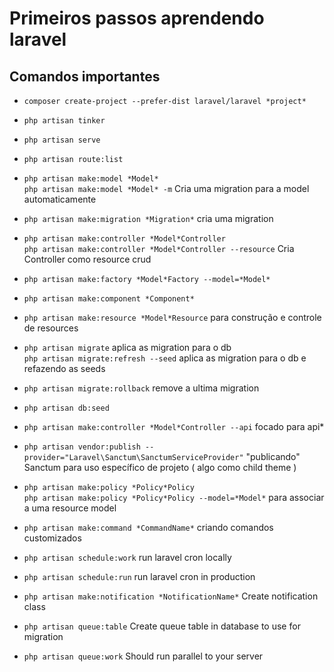# Primeiros passos aprendendo laravel


## Comandos importantes

* `composer create-project --prefer-dist laravel/laravel *project*`
* `php artisan tinker`
* `php artisan serve`
* `php artisan route:list`
* `php artisan make:model *Model*`  
`php artisan make:model *Model* -m` Cria uma migration para a model automaticamente
* `php artisan make:migration *Migration*` cria uma migration
* `php artisan make:controller *Model*Controller`  
`php artisan make:controller *Model*Controller --resource` Cria Controller como resource crud
* `php artisan make:factory *Model*Factory --model=*Model*`
* `php artisan make:component *Component*`
* `php artisan make:resource *Model*Resource` para construção e controle de resources
* `php artisan migrate` aplica as migration para o db  
`php artisan migrate:refresh --seed` aplica as migration para o db e refazendo as seeds
* `php artisan migrate:rollback` remove a ultima migration
* `php artisan db:seed`
* `php artisan make:controller *Model*Controller --api` focado para api*

* `php artisan vendor:publish --provider="Laravel\Sanctum\SanctumServiceProvider"` "publicando" Sanctum para uso específico de projeto ( algo como child theme ) 
* `php artisan make:policy *Policy*Policy`  
`php artisan make:policy *Policy*Policy --model=*Model*` para associar a uma resource model

* `php artisan make:command *CommandName*` criando comandos customizados
* `php artisan schedule:work` run laravel cron locally
* `php artisan schedule:run` run laravel cron in production

* `php artisan make:notification *NotificationName*` Create notification class

* `php artisan queue:table` Create queue table in database to use for migration
* `php artisan queue:work` Should run parallel to your server 
